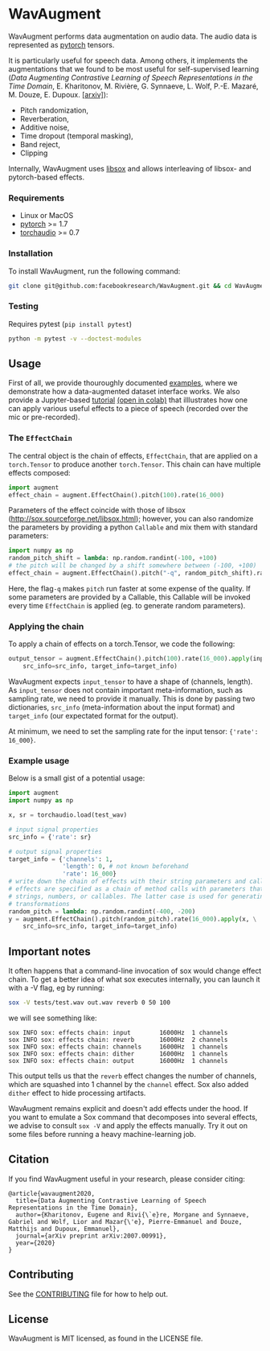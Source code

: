# WavAugment

WavAugment performs data augmentation on audio data. 
The audio data is represented as [pytorch](https://pytorch.org/) tensors. 

It is particularly useful for speech data. 
Among others, it implements the augmentations that we found to be most useful for self-supervised learning 
(_Data Augmenting Contrastive Learning of Speech Representations in the Time Domain_, E. Kharitonov, M. Rivière, G. Synnaeve, L. Wolf, P.-E. Mazaré, M. Douze, E. Dupoux. [[arxiv]](https://arxiv.org/abs/2007.00991)):

* Pitch randomization,
* Reverberation,
* Additive noise,
* Time dropout (temporal masking),
* Band reject,
* Clipping

Internally, WavAugment uses [libsox](http://sox.sourceforge.net/libsox.html) and allows interleaving of libsox- and pytorch-based effects. 

### Requirements
 * Linux or MacOS
 * [pytorch](pytorch.org) >= 1.7
 * [torchaudio](pytorch.org/audio) >= 0.7

### Installation
To install WavAugment, run the following command:
```bash
git clone git@github.com:facebookresearch/WavAugment.git && cd WavAugment && python setup.py develop
```

### Testing
Requires pytest (`pip install pytest`)

```bash
python -m pytest -v --doctest-modules
```

## Usage

First of all, we provide thouroughly documented [examples](./examples/python), where we demonstrate how a data-augmented dataset interface works. We also provide a Jupyter-based [tutorial](./examples/python/WavAugment_walkthrough.ipynb) [(open in colab)](https://colab.research.google.com/github/facebookresearch/WavAugment/blob/master/examples/python/WavAugment_walkthrough.ipynb) that illlustrates how one can apply various useful effects to a piece of speech (recorded over the mic or pre-recorded).

### The `EffectChain`

The central object is the chain of effects, `EffectChain`, that are applied on a `torch.Tensor` to produce another `torch.Tensor`. 
This chain can have multiple effects composed:
```python
import augment
effect_chain = augment.EffectChain().pitch(100).rate(16_000)
```
Parameters of the effect coincide with those of libsox (http://sox.sourceforge.net/libsox.html); however, you can also randomize the parameters by providing a python `Callable` and mix them with standard parameters:
```python
import numpy as np
random_pitch_shift = lambda: np.random.randint(-100, +100)
# the pitch will be changed by a shift somewhere between (-100, +100)
effect_chain = augment.EffectChain().pitch("-q", random_pitch_shift).rate(16_000)
```
Here, the flag`-q` makes `pitch` run faster at some expense of the quality.
If some parameters are provided by a Callable, this Callable will be invoked every time `EffectChain` is applied (eg. to generate random parameters).

### Applying the chain

To apply a chain of effects on a torch.Tensor, we code the following:
```python
output_tensor = augment.EffectChain().pitch(100).rate(16_000).apply(input_tensor, \
    src_info=src_info, target_info=target_info)
```
WavAugment expects `input_tensor` to have a shape of (channels, length). As `input_tensor` does not contain important meta-information, such as sampling rate, we need to provide it manually.
This is done by passing two dictionaries, `src_info` (meta-information about the input format) and `target_info` (our expectated format for the output).

At minimum, we need to set the sampling rate for the input tensor: `{'rate': 16_000}`. 

### Example usage

Below is a small gist of a potential usage:

```python
import augment
import numpy as np

x, sr = torchaudio.load(test_wav)

# input signal properties
src_info = {'rate': sr}

# output signal properties
target_info = {'channels': 1, 
               'length': 0, # not known beforehand
               'rate': 16_000}
# write down the chain of effects with their string parameters and call .apply()
# effects are specified as a chain of method calls with parameters that can be 
# strings, numbers, or callables. The latter case is used for generating randomized
# transformations
random_pitch = lambda: np.random.randint(-400, -200)
y = augment.EffectChain().pitch(random_pitch).rate(16_000).apply(x, \
    src_info=src_info, target_info=target_info)
```

## Important notes
It often happens that a command-line invocation of sox would change effect chain. To get a better idea of what sox executes internally, you can launch it with a -V flag, eg by running:
 ```bash
sox -V tests/test.wav out.wav reverb 0 50 100
```
we will see something like:
```
sox INFO sox: effects chain: input        16000Hz  1 channels
sox INFO sox: effects chain: reverb       16000Hz  2 channels
sox INFO sox: effects chain: channels     16000Hz  1 channels
sox INFO sox: effects chain: dither       16000Hz  1 channels
sox INFO sox: effects chain: output       16000Hz  1 channels
```
This output tells us that the `reverb` effect changes the number of channels, which are squashed into 1 channel by the `channel` effect. Sox also added `dither` effect to hide processing artifacts.

WavAugment remains explicit and doesn't add effects under the hood. 
If you want to emulate a Sox command that decomposes into several effects, we advise to consult `sox -V` and apply the effects manually. 
Try it out on some files before running a heavy machine-learning job. 

## Citation
If you find WavAugment useful in your research, please consider citing:
```
@article{wavaugment2020,
  title={Data Augmenting Contrastive Learning of Speech Representations in the Time Domain},
  author={Kharitonov, Eugene and Rivi{\`e}re, Morgane and Synnaeve, Gabriel and Wolf, Lior and Mazar{\'e}, Pierre-Emmanuel and Douze, Matthijs and Dupoux, Emmanuel},
  journal={arXiv preprint arXiv:2007.00991},
  year={2020}
}
```

## Contributing
See the [CONTRIBUTING](CONTRIBUTING.md) file for how to help out.

## License
WavAugment is MIT licensed, as found in the LICENSE file.


